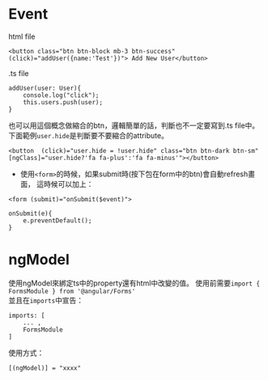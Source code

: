 # Event
html file  
```
<button class="btn btn-block mb-3 btn-success" (click)="addUser({name:'Test'})"> Add New User</button>
```

.ts file
```
addUser(user: User){
    console.log("click");
    this.users.push(user);
}
```

也可以用這個概念做縮合的btn，邏輯簡單的話，判斷也不一定要寫到.ts file中。
下面範例`user.hide`是判斷要不要縮合的attribute。
```
<button  (click)="user.hide = !user.hide" class="btn btn-dark btn-sm" [ngClass]="user.hide?'fa fa-plus':'fa fa-minus'"></button>
```

* 使用`<form>`的時候，如果submit時(按下包在form中的btn)會自動refresh畫面，
這時候可以加上：
```
<form (submit)="onSubmit($event)">
```
```
onSubmit(e){
    e.preventDefault();
}
```

# ngModel
使用ngModel來綁定ts中的property還有html中改變的值。
使用前需要`import { FormsModule } from '@angular/Forms'`  
並且在`imports`中宣告：
```
imports: [
    ... ,
    FormsModule
]
 ```
 使用方式：
 ```
 [(ngModel)] = "xxxx"
 ```

